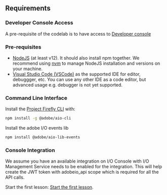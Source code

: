 ## Requirements

### Developer Console Access
A pre-requisite of the codelab is to have access to [Developer console](https://console.adobe.io/home) 

### Pre-requisites

- [NodeJS](https://nodejs.org/en/download/) (at least v12). It should also install npm together. We recommend using [nvm](https://github.com/nvm-sh/nvm/blob/master/README.md) to manage NodeJS installation and versions on your machine.  
- [Visual Studio Code (VSCode)](https://code.visualstudio.com/download) as the supported IDE for editor, debuggger, etc. You can use any other IDE as a code editor, but advanced usage e.g. debugger is not yet supported.

### Command Line Interface

Install the [Project Firefly CLI](https://github.com/adobe/aio-cli) with: 
```bash
npm install -g @adobe/aio-cli
```     

Install the adobe I/O events lib
```bash
npm install @adobe/aio-lib-events
```  
### Console Integration

We assume you have an available integration on I/O Console with I/O Management Service needs to be enabled for the integration. This will help create the JWT token with adobeio_api scope which is required for all the API calls. 

Start the first lesson: [Start the first lesson](/lessons/lesson1.md).